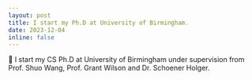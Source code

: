 ```yaml
---
layout: post
title: I start my Ph.D at University of Birmingham.
date: 2023-12-04
inline: false
---
```

:memo: I start my CS Ph.D at University of Birmingham under supervision from Prof. Shuo Wang, Prof. Grant Wilson and Dr. Schoener Holger.


